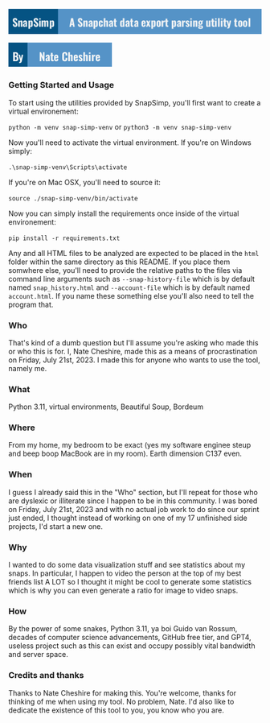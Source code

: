 ![Tagline](./assets/tagline.png)

![Author](./assets/author.png)

### Getting Started and Usage

To start using the utilities provided by SnapSimp, you'll first want to create a virtual environement:

`python -m venv snap-simp-venv` or `python3 -m venv snap-simp-venv`

Now you'll need to activate the virtual environment. If you're on Windows simply:

`.\snap-simp-venv\Scripts\activate`

If you're on Mac OSX, you'll need to source it:

`source ./snap-simp-venv/bin/activate`

Now you can simply install the requirements once inside of the virtual environement:

`pip install -r requirements.txt`

Any and all HTML files to be analyzed are expected to be placed in the `html` folder within the same directory as this README. If you place them somwhere else, you'll need to provide the relative paths to the files via command line arguments such as `--snap-history-file` which is by default named `snap_history.html` and `--account-file` which is by default named `account.html`. If you name these something else you'll also need to tell the program that.

### Who

That's kind of a dumb question but I'll assume you're asking who made this or who this is for. I, Nate Cheshire, made this as a means of procrastination on Friday, July 21st, 2023. I made this for anyone who wants to use the tool, namely me.

### What

Python 3.11, virtual environments, Beautiful Soup, Bordeum

### Where

From my home, my bedroom to be exact (yes my software enginee steup and beep boop MacBook are in my room). Earth dimension C137 even.

### When

I guess I already said this in the "Who" section, but I'll repeat for those who are dyslexic or illiterate since I happen to be in this community. I was bored on Friday, July 21st, 2023 and with no actual job work to do since our sprint just ended, I thought instead of working on one of my 17 unfinished side projects, I'd start a new one.

### Why

I wanted to do some data visualization stuff and see statistics about my snaps. In particular, I happen to video the person at the top of my best friends list A LOT so I thought it might be cool to generate some statistics which is why you can even generate a ratio for image to video snaps.

### How

By the power of some snakes, Python 3.11, ya boi Guido van Rossum, decades of computer science advancements, GitHub free tier, and GPT4, useless project such as this can exist and occupy possibly vital bandwidth and server space.

### Credits and thanks

Thanks to Nate Cheshire for making this. You're welcome, thanks for thinking of me when using my tool. No problem, Nate. I'd also like to dedicate the existence of this tool to you, you know who you are.
